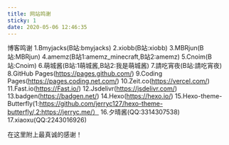 ```yaml
---
title: 网站鸣谢
sticky: 1
date: 2020-05-06 12:46:35
---
```



博客鸣谢
1.Bmyjacks(B站:bmyjacks)
2.xiobb(B站:xiobb)
3.MBRjun(B站:MBRjun)
4.amemz(B站1:amemz_minecraft,B站2:amemz)
5.Cnoim(B站:Cnoim)
6.萌城酱(B站:1萌城酱,B站2:我是萌城酱)
7.請吃宵夜(B站:請吃宵夜)
8.GitHub Pages(https://pages.github.com/)
9.Coding Pages(https://pages.coding.net.com/)
10.Zeit.co(https://vercel.com/)
11.Fast.io(https://Fast.io/)
12.Jsdelivr(https://jsdelivr.com/)
13.badgen(https://badgen.net/)
14.Hexo(https://hexo.io/)
15.Hexo-theme-Butterfly(1:https://github.com/jerryc127/hexo-theme-butterfly/,2:https://jerryc.me/）
16.夕晴酱(QQ:3314307538)
17.xiaoxu(QQ:2243016926)

在这里附上最真诚的感谢！